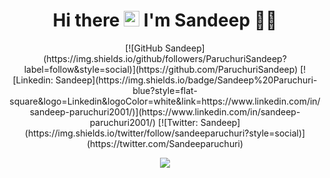 <h1 align='center'>
  Hi there <img src="https://media.giphy.com/media/hvRJCLFzcasrR4ia7z/giphy.gif" width="25px"> I'm Sandeep 👨‍💻
</h1>

<div align='center'>
[![GitHub Sandeep](https://img.shields.io/github/followers/ParuchuriSandeep?label=follow&style=social)](https://github.com/ParuchuriSandeep)
[![Linkedin: Sandeep](https://img.shields.io/badge/Sandeep%20Paruchuri-blue?style=flat-square&logo=Linkedin&logoColor=white&link=https://www.linkedin.com/in/sandeep-paruchuri2001/)](https://www.linkedin.com/in/sandeep-paruchuri2001/) 
[![Twitter: Sandeep](https://img.shields.io/twitter/follow/sandeeparuchuri?style=social)](https://twitter.com/Sandeeparuchuri)

<p align="center">
	<a href="https://www.linkedin.com/in/sandeep-paruchuri2001/">
         <img src="https://github-readme-stats.vercel.app/api/top-langs/?username=ParuchuriSandeep&langs_count=10&border_radius=10&layout=compact&theme=ayu-mirage&hide=html,css" />
          </a>
          </p>
</div>
     


